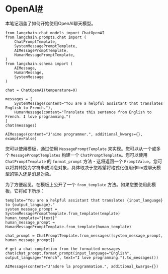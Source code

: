 

OpenAI[#](#openai "Permalink to this headline")
===============================================

本笔记涵盖了如何开始使用OpenAI聊天模型。

```
from langchain.chat_models import ChatOpenAI
from langchain.prompts.chat import (
    ChatPromptTemplate,
    SystemMessagePromptTemplate,
    AIMessagePromptTemplate,
    HumanMessagePromptTemplate,
)
from langchain.schema import (
    AIMessage,
    HumanMessage,
    SystemMessage
)

```

```
chat = ChatOpenAI(temperature=0)

```

```
messages = [
    SystemMessage(content="You are a helpful assistant that translates English to French."),
    HumanMessage(content="Translate this sentence from English to French. I love programming.")
]
chat(messages)

```

```
AIMessage(content="J'aime programmer.", additional_kwargs={}, example=False)

```

您可以使用模板，通过使用 `MessagePromptTemplate` 来实现。您可以从一个或多个 `MessagePromptTemplates` 构建一个 `ChatPromptTemplate`。您可以使用 `ChatPromptTemplate` 的 `format_prompt` 方法 - 这将返回一个 `PromptValue`，您可以将其转换为字符串或消息对象，具体取决于您希望将格式化值用作llm或聊天模型的输入还是消息对象。

为了方便起见，在模板上公开了一个 `from_template` 方法。如果您要使用此模板，它将如下所示：

```
template="You are a helpful assistant that translates {input_language} to {output_language}."
system_message_prompt = SystemMessagePromptTemplate.from_template(template)
human_template="{text}"
human_message_prompt = HumanMessagePromptTemplate.from_template(human_template)

```

```
chat_prompt = ChatPromptTemplate.from_messages([system_message_prompt, human_message_prompt])

# get a chat completion from the formatted messages
chat(chat_prompt.format_prompt(input_language="English", output_language="French", text="I love programming.").to_messages())

```

```
AIMessage(content="J'adore la programmation.", additional_kwargs={})

```

